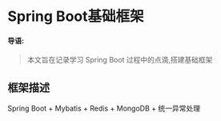 # Spring Boot基础框架

#### 导语:
> 本文旨在记录学习 Spring Boot 过程中的点滴,搭建基础框架
## 框架描述
   Spring Boot + Mybatis + Redis + MongoDB + 统一异常处理<br>


   
   